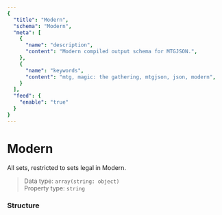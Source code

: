 ```yaml
---
{
  "title": "Modern",
  "schema": "Modern",
  "meta": [
    {
      "name": "description",
      "content": "Modern compiled output schema for MTGJSON.",
    },
    {
      "name": "keywords",
      "content": "mtg, magic: the gathering, mtgjson, json, modern",
    }
  ],
  "feed": {
    "enable": "true"
  }
}
---
```


# Modern

All sets, restricted to sets legal in Modern.

> Data type: `array(string: object)`  
> Property type: `string`  

### Structure

<GenerateTable/>